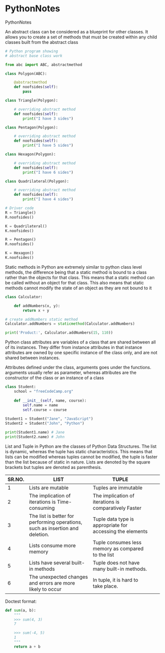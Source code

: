 # PythonNotes
PythonNotes

An abstract class can be considered as a blueprint for other classes. It allows you to create a set of methods that must be created within any child classes built from the abstract class

```python
# Python program showing
# abstract base class work

from abc import ABC, abstractmethod

class Polygon(ABC):

	@abstractmethod
	def noofsides(self):
		pass

class Triangle(Polygon):

	# overriding abstract method
	def noofsides(self):
		print("I have 3 sides")

class Pentagon(Polygon):

	# overriding abstract method
	def noofsides(self):
		print("I have 5 sides")

class Hexagon(Polygon):

	# overriding abstract method
	def noofsides(self):
		print("I have 6 sides")

class Quadrilateral(Polygon):

	# overriding abstract method
	def noofsides(self):
		print("I have 4 sides")

# Driver code
R = Triangle()
R.noofsides()

K = Quadrilateral()
K.noofsides()

R = Pentagon()
R.noofsides()

K = Hexagon()
K.noofsides()

```


Static methods in Python are extremely similar to python class level methods, the difference being that a static method is bound to a class rather than the objects for that class. This means that a static method can be called without an object for that class. This also means that static methods cannot modify the state of an object as they are not bound to it

```python
class Calculator:

    def addNumbers(x, y):
        return x + y

# create addNumbers static method
Calculator.addNumbers = staticmethod(Calculator.addNumbers)

print('Product:', Calculator.addNumbers(15, 110))

```


Python class attributes are variables of a class that are shared between all of its instances. They differ from instance attributes in that instance attributes are owned by one specific instance of the class only, and are not shared between instances.

Attributes defined under the class, arguments goes under the functions. arguments usually refer as parameter, whereas attributes are the constructor of the class or an instance of a class

```python
class Student:
    school = "freeCodeCamp.org"
    
    def __init__(self, name, course):
        self.name = name
        self.course = course
    
Student1 = Student("Jane", "JavaScript")
Student2 = Student("John", "Python")

print(Student1.name) # Jane
print(Student2.name) # John

```


List and Tuple in Python are the classes of Python Data Structures. The list is dynamic, whereas the tuple has static characteristics. This means that lists can be modified whereas tuples cannot be modified, the tuple is faster than the list because of static in nature. Lists are denoted by the square brackets but tuples are denoted as parenthesis.

| SR.NO. | LIST                                                                          | TUPLE                                                     |   |   |
|--------|-------------------------------------------------------------------------------|-----------------------------------------------------------|---|---|
| 1      | Lists are mutable                                                             | Tuples are immutable                                      |   |   |
| 2      | The implication of iterations is Time-consuming                               | The implication of iterations is comparatively Faster     |   |   |
| 3      | The list is better for performing operations, such as insertion and deletion. | Tuple data type is appropriate for accessing the elements |   |   |
| 4      | Lists consume more memory                                                     | Tuple consumes less memory as compared to the list        |   |   |
| 5      | Lists have several built-in methods                                           | Tuple does not have many built-in methods.                |   |   |
| 6      | The unexpected changes and errors are more likely to occur                    | In tuple, it is hard to take place.                       |   |   |


Doctest format:
```python
def sum(a, b):
    """
    >>> sum(4, 3)
    7

    >>> sum(-4, 5)
    1
    """
    return a + b

```
    
```python
```

```python
```

```python
```

```python
```
